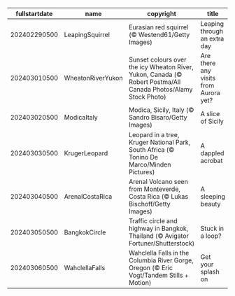 |fullstartdate|name|copyright|title|image|
|--|--|--|--|--|
202402290500|LeapingSquirrel|Eurasian red squirrel (© Westend61/Getty Images)|Leaping through an extra day|![](/en-CA/2024/03/202402290500LeapingSquirrel.jpg)|
202403010500|WheatonRiverYukon|Sunset colours over the icy Wheaton River, Yukon, Canada (© Robert Postma/All Canada Photos/Alamy Stock Photo)|Are there any visits from Aurora yet?|![](/en-CA/2024/03/202403010500WheatonRiverYukon.jpg)|
202403020500|ModicaItaly|Modica, Sicily, Italy (© Sandro Bisaro/Getty Images)|A slice of Sicily|![](/en-CA/2024/03/202403020500ModicaItaly.jpg)|
202403030500|KrugerLeopard|Leopard in a tree, Kruger National Park, South Africa (© Tonino De Marco/Minden Pictures)|A dappled acrobat|![](/en-CA/2024/03/202403030500KrugerLeopard.jpg)|
202403040500|ArenalCostaRica|Arenal Volcano seen from Monteverde, Costa Rica (© Lukas Bischoff/Getty Images)|A sleeping beauty|![](/en-CA/2024/03/202403040500ArenalCostaRica.jpg)|
202403050500|BangkokCircle|Traffic circle and highway in Bangkok, Thailand (© Avigator Fortuner/Shutterstock)|Stuck in a loop?|![](/en-CA/2024/03/202403050500BangkokCircle.jpg)|
202403060500|WahclellaFalls|Wahclella Falls in the Columbia River Gorge, Oregon (© Eric Vogt/Tandem Stills + Motion)|Get your splash on|![](/en-CA/2024/03/202403060500WahclellaFalls.jpg)|
